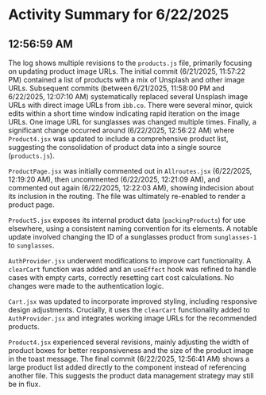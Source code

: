 # Activity Summary for 6/22/2025

## 12:56:59 AM
The log shows multiple revisions to the `products.js` file, primarily focusing on updating product image URLs.  The initial commit (6/21/2025, 11:57:22 PM) contained a list of products with a mix of Unsplash and other image URLs.  Subsequent commits (between 6/21/2025, 11:58:00 PM and 6/22/2025, 12:07:10 AM) systematically replaced several Unsplash image URLs with direct image URLs from `ibb.co`.  There were several minor, quick edits within a short time window indicating rapid iteration on the image URLs. One image URL for sunglasses was changed multiple times.  Finally, a significant change occurred around (6/22/2025, 12:56:22 AM) where `Product4.jsx` was updated to include a comprehensive product list, suggesting the consolidation of product data into a single source (`products.js`).

`ProductPage.jsx` was initially commented out in `Allroutes.jsx` (6/22/2025, 12:19:20 AM), then uncommented (6/22/2025, 12:21:09 AM), and commented out again (6/22/2025, 12:22:03 AM), showing indecision about its inclusion in the routing.  The file was ultimately re-enabled to render a product page.

`Product5.jsx`  exposes its internal product data (`packingProducts`) for use elsewhere, using a consistent naming convention for its elements.  A notable update involved changing the ID of a sunglasses product from `sunglasses-1` to `sunglasses`.

`AuthProvider.jsx` underwent modifications to improve cart functionality. A `clearCart` function was added and an `useEffect` hook was refined to handle cases with empty carts, correctly resetting cart cost calculations. No changes were made to the authentication logic.

`Cart.jsx` was updated to incorporate improved styling, including responsive design adjustments.  Crucially, it uses the `clearCart` functionality added to `AuthProvider.jsx` and integrates working image URLs for the recommended products.

`Product4.jsx`  experienced several revisions, mainly adjusting the width of product boxes for better responsiveness and the size of the product image in the toast message.  The final commit (6/22/2025, 12:56:41 AM) shows a large product list added directly to the component instead of referencing another file.  This suggests the product data management strategy may still be in flux.
